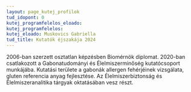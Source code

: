 ```yaml
---
layout: page_kutej_profilok
tud_idopont: 0
kutej_programfelelos_eloado:
kutej_programfelelos: 
kutej_eloado: Muskovics Gabriella
tud_title: Kutatók éjszakája 2024
---
```


2006-ban szerzett osztatlan képzésben Biomérnök diplomat. 2020-ban csatlakozott a Gabonatudományi és Élelmiszerminőség kutatócsoport munkájába. Kutatási területe a gabonák allergen fehérjéinek vizsgálata, gluten referencia anyag fejlesztése. Az Élelmiszerbiztonság és Élelmiszeranalitika tárgyak oktatásában vesz részt.


